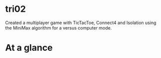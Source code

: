 # tri02

Created a multiplayer game with TicTacToe, Connect4 and Isolation using the MiniMax algorithm for a versus computer mode. 

# At a glance 

